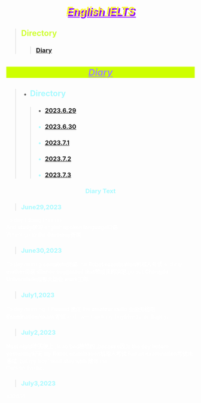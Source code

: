# <font color="#fdf730"><center><ins><p style="text-shadow: 0.13em 0.13em 0.0em #8b00ff">*****English IELTS*****</p><ins></center></font>
> ## <font color="#d0ff34">Directory<font>
>>### <font color="#0996ff">[Diary](#Diary)<font>
## ***<h3 id="Diary"><font color="#9f88fe"><center><p style="background-color: #ceff00" ><ins>**Diary**<ins></p></center><font></p></h3>***<font color="#a9faff"><font>
> * ## <font color="#a9faff">Directory<font>
>>* ### <font color="#a9faff">[2023.6.29](#June29,2023)<font>
>>* ### <font color="#a9faff">[2023.6.30](#June30,2023)<font>
>>* ### <font color="#a9faff">[2023.7.1](#July1,2023)<font>
>>* ### <font color="#a9faff">[2023.7.2](#July2,2023)<font>
>>* ### <font color="#a9faff">[2023.7.3](#July3,2023)<font>
### <font color="#a9faff"><center>**Diary Text**</center><font>
> <h3 id="June29,2023"><font color="#a9faff">June29,2023<font></h3><font color="#ffffff"><font>
To day I doing thes text .  
And **study学习** english **spoken language口语**  
Whant go to the **Germany德国**  
> <h3 id="June30,2023"><font color="#a9faff">June30,2023<font></h3><font color="#ffffff"><font>
To day mornig  **complete完成** the **Robot examination机器人考试**,and my **mother母亲** **silence suggested that赞成我的决定**,go out **Chengdu Universiade成都大运会** **work工作**.
> <h3 id="July1,2023"><font color="#a9faff">July1,2023<font></h3><font color="#ffffff"><font>
To day morning ,I  **Passed 通过** the **amateur radio 业余无线电** **Examination/exam 考试**,and I went with my boyfriend，so happy。
> <h3 id="July2,2023"><font color="#a9faff">July2,2023<font></h3><font color="#ffffff"><font>
**Nast night昨天晚上** ,Is so **bad糟糕的** ,**because因为** **the day before yesterday前天** my **Robot examination机器人考试** **Fail an examination考试未通过** ,bat my boyfriend **stay with 陪伴** me.  
I"am so live he.
> <h3 id="July3,2023"><font color="#a9faff">July3,2023<font></h3><font color="#ffffff"><font>

e32636
